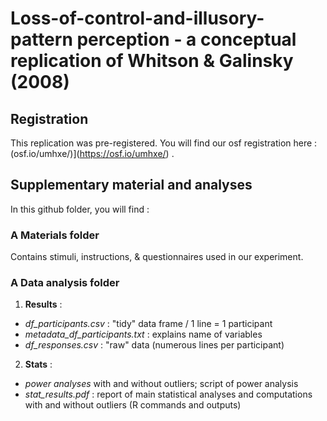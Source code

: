 # Loss-of-control-and-illusory-pattern perception - a conceptual replication of Whitson & Galinsky (2008)

## Registration

This replication was pre-registered. You will find our osf registration here : (osf.io/umhxe/)](https://osf.io/umhxe/) . 

## Supplementary material and analyses

In this github folder, you will find :

### A **Materials** folder 

Contains stimuli, instructions, & questionnaires used in our experiment.

### A **Data analysis** folder

1) **Results** :
- *df_participants.csv* : "tidy" data frame / 1 line = 1 participant
- *metadata_df_participants.txt* : explains name of variables
- *df_responses.csv* : "raw" data (numerous lines per participant)

2) **Stats** :
- *power analyses* with and without outliers; script of power analysis
- *stat_results.pdf* : report of main statistical analyses and computations with and without outliers (R commands and outputs)
